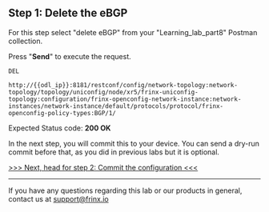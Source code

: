 ## Step 1: Delete the eBGP

For this step select "delete eBGP" from your "Learning_lab_part8" Postman collection.

Press "**Send**" to execute the request.

```
DEL

http://{{odl_ip}}:8181/restconf/config/network-topology:network-topology/topology/uniconfig/node/xr5/frinx-uniconfig-topology:configuration/frinx-openconfig-network-instance:network-instances/network-instance/default/protocols/protocol/frinx-openconfig-policy-types:BGP/1/
```

Expected Status code: **200 OK**

In the next step, you will commit this to your device. You can send a dry-run commit before that, as you did in previous labs but it is optional.

[>>> Next, head for step 2: Commit the configuration <<<](5.md)

---
If you have any questions regarding this lab or our products in general, contact us at [support@frinx.io](mailto:support@frinx.io)